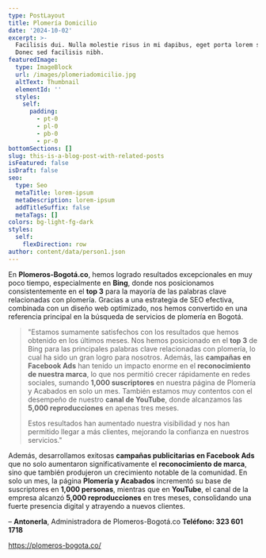 ```yaml
---
type: PostLayout
title: Plomería Domicilio
date: '2024-10-02'
excerpt: >-
  Facilisis dui. Nulla molestie risus in mi dapibus, eget porta lorem semper.
  Donec sed facilisis nibh.
featuredImage:
  type: ImageBlock
  url: /images/plomeriadomicilio.jpg
  altText: Thumbnail
  elementId: ''
  styles:
    self:
      padding:
        - pt-0
        - pl-0
        - pb-0
        - pr-0
bottomSections: []
slug: this-is-a-blog-post-with-related-posts
isFeatured: false
isDraft: false
seo:
  type: Seo
  metaTitle: lorem-ipsum
  metaDescription: lorem-ipsum
  addTitleSuffix: false
  metaTags: []
colors: bg-light-fg-dark
styles:
  self:
    flexDirection: row
author: content/data/person1.json
---
```

En **Plomeros-Bogotá.co**, hemos logrado resultados excepcionales en muy poco tiempo, especialmente en **Bing**, donde nos posicionamos consistentemente en el **top 3** para la mayoría de las palabras clave relacionadas con plomería. Gracias a una estrategia de SEO efectiva, combinada con un diseño web optimizado, nos hemos convertido en una referencia principal en la búsqueda de servicios de plomería en Bogotá.


> "Estamos sumamente satisfechos con los resultados que hemos obtenido en los últimos meses. Nos hemos posicionado en el **top 3** de Bing para las principales palabras clave relacionadas con plomería, lo cual ha sido un gran logro para nosotros. Además, las **campañas en Facebook Ads** han tenido un impacto enorme en el **reconocimiento de nuestra marca**, lo que nos permitió crecer rápidamente en redes sociales, sumando **1,000 suscriptores** en nuestra página de Plomería y Acabados en solo un mes. También estamos muy contentos con el desempeño de nuestro **canal de YouTube**, donde alcanzamos las **5,000 reproducciones** en apenas tres meses.
>
> Estos resultados han aumentado nuestra visibilidad y nos han permitido llegar a más clientes, mejorando la confianza en nuestros servicios."

Además, desarrollamos exitosas **campañas publicitarias en Facebook Ads** que no solo aumentaron significativamente el **reconocimiento de marca**, sino que también produjeron un crecimiento notable de la comunidad. En solo un mes, la página **Plomería y Acabados** incrementó su base de suscriptores en **1,000 personas**, mientras que en **YouTube**, el canal de la empresa alcanzó **5,000 reproducciones** en tres meses, consolidando una fuerte presencia digital y atrayendo a nuevos clientes.

– **Antonerla**, Administradora de Plomeros-Bogotá.co
**Teléfono: 323 601 1718**

<https://plomeros-bogota.co/>
